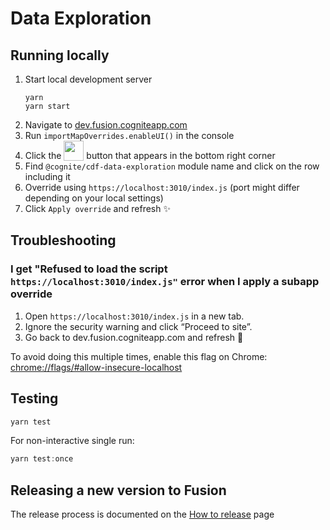 # Data Exploration

## Running locally

1. Start local development server
   ```
   yarn
   yarn start
   ```
2. Navigate to [dev.fusion.cogniteapp.com](dev.fusion.cogniteapp.com)
3. Run `importMapOverrides.enableUI()` in the console
4. Click the <img width="32" valign="bottom" src="https://user-images.githubusercontent.com/6615090/165697621-dc80186c-2bdc-4f1c-90a1-d7ab4f985efc.png"> button that appears in the bottom right corner
5. Find `@cognite/cdf-data-exploration` module name and click on the row including it
6. Override using `https://localhost:3010/index.js` (port might differ depending on your local settings)
7. Click `Apply override` and refresh ✨

## Troubleshooting

### I get "Refused to load the script `https://localhost:3010/index.js"` error when I apply a subapp override

1.  Open `https://localhost:3010/index.js` in a new tab.
2.  Ignore the security warning and click “Proceed to site”.
3.  Go back to dev.fusion.cogniteapp.com and refresh 🔄

To avoid doing this multiple times, enable this flag on Chrome:
[chrome://flags/#allow-insecure-localhost](chrome://flags/#allow-insecure-localhost)

## Testing

```js
yarn test
```

For non-interactive single run:

```js
yarn test:once
```

## Releasing a new version to Fusion

The release process is documented on the [How to release](https://cognitedata.atlassian.net/wiki/spaces/DEGEXP/pages/3830743065/How+to+release) page
